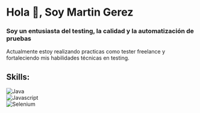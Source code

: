 # Hola 👋, Soy Martin Gerez
### Soy un entusiasta del testing, la calidad y la automatización de pruebas

Actualmente estoy realizando practicas como tester freelance y fortaleciendo mis habilidades técnicas en testing.

## Skills:
![Java](https://img.shields.io/badge/Java-000000?style=for-the-badge&logo=javascript&logoColor=white&labelColor=101010)</br>
![Javascript](https://img.shields.io/badge/Javascript-F7DF1E?style=for-the-badge&logo=javascript&logoColor=white&labelColor=101010)</br>
![Selenium](https://img.shields.io/badge/Selenium-43B02A?style=for-the-badge&logo=selenium&logoColor=white&labelColor=101010)</br>
